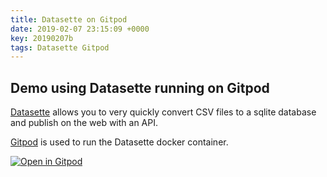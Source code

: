 ```yaml
---
title: Datasette on Gitpod
date: 2019-02-07 23:15:09 +0000
key: 20190207b
tags: Datasette Gitpod
---
```


## Demo using Datasette running on Gitpod

[Datasette](https://github.com/simonw/datasette) allows you to very quickly convert CSV files to a sqlite database and publish on the web with an API.

[Gitpod](https://github.com/gitpod-io/gitpod) is used to run the Datasette docker container.

[![Open in Gitpod](https://gitpod.io/button/open-in-gitpod.svg)](https://gitpod.io/#https://github.com/op07n/gitpod_datasette)

